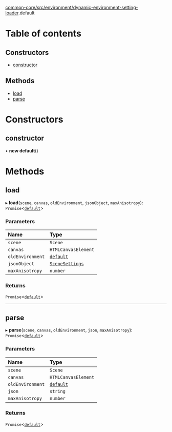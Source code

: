[common-core/src/environment/dynamic-environment-setting-loader](../modules/common_core_src_environment_dynamic_environment_setting_loader.md).default

# Table of contents

## Constructors

- [constructor](common_core_src_environment_dynamic_environment_setting_loader.default.md#constructor)

## Methods

- [load](common_core_src_environment_dynamic_environment_setting_loader.default.md#load)
- [parse](common_core_src_environment_dynamic_environment_setting_loader.default.md#parse)

# Constructors

## constructor

• **new default**()

# Methods

## load

▸ **load**(`scene`, `canvas`, `oldEnvironment`, `jsonObject`, `maxAnisotropy`): `Promise`<[`default`](configurator_core_src_roomle_configurator._internal_.default-30.md)\>

### Parameters

| Name | Type |
| :------ | :------ |
| `scene` | `Scene` |
| `canvas` | `HTMLCanvasElement` |
| `oldEnvironment` | [`default`](configurator_core_src_roomle_configurator._internal_.default-30.md) |
| `jsonObject` | [`SceneSettings`](../interfaces/common_core_src_scene_settings_loader.SceneSettings.md) |
| `maxAnisotropy` | `number` |

### Returns

`Promise`<[`default`](configurator_core_src_roomle_configurator._internal_.default-30.md)\>

___

## parse

▸ **parse**(`scene`, `canvas`, `oldEnvironment`, `json`, `maxAnisotropy`): `Promise`<[`default`](configurator_core_src_roomle_configurator._internal_.default-30.md)\>

### Parameters

| Name | Type |
| :------ | :------ |
| `scene` | `Scene` |
| `canvas` | `HTMLCanvasElement` |
| `oldEnvironment` | [`default`](configurator_core_src_roomle_configurator._internal_.default-30.md) |
| `json` | `string` |
| `maxAnisotropy` | `number` |

### Returns

`Promise`<[`default`](configurator_core_src_roomle_configurator._internal_.default-30.md)\>
